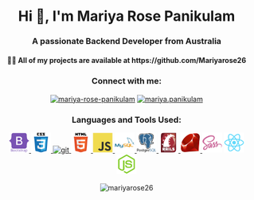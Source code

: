 <h1 align="center">Hi 👋, I'm Mariya Rose Panikulam</h1>
<h3 align="center">A passionate Backend Developer from Australia</h3>

<h4 align="center">👨‍💻 All of my projects are available at https://github.com/Mariyarose26</h4>

<h3 align="center">Connect with me:</h3>
<p align="center">
<a href="https://linkedin.com/in/mariya-rose-panikulam" target="blank"><img align="center" src="https://raw.githubusercontent.com/rahuldkjain/github-profile-readme-generator/master/src/images/icons/Social/linked-in-alt.svg" alt="mariya-rose-panikulam" height="30" width="40" /></a>
<a href="https://fb.com/mariya.panikulam" target="blank"><img align="center" src="https://raw.githubusercontent.com/rahuldkjain/github-profile-readme-generator/master/src/images/icons/Social/facebook.svg" alt="mariya.panikulam" height="30" width="40" /></a>
</p>

<h3 align="center">Languages and Tools Used:</h3>
<p align="center"> <a href="https://getbootstrap.com" target="_blank"> <img src="https://raw.githubusercontent.com/devicons/devicon/master/icons/bootstrap/bootstrap-plain-wordmark.svg" alt="bootstrap" width="40" height="40"/> </a> <a href="https://www.w3schools.com/css/" target="_blank"> <img src="https://raw.githubusercontent.com/devicons/devicon/master/icons/css3/css3-original-wordmark.svg" alt="css3" width="40" height="40"/> </a> <a href="https://git-scm.com/" target="_blank"> <img src="https://www.vectorlogo.zone/logos/git-scm/git-scm-icon.svg" alt="git" width="40" height="40"/> </a> <a href="https://www.w3.org/html/" target="_blank"> <img src="https://raw.githubusercontent.com/devicons/devicon/master/icons/html5/html5-original-wordmark.svg" alt="html5" width="40" height="40"/> </a> <a href="https://developer.mozilla.org/en-US/docs/Web/JavaScript" target="_blank"> <img src="https://raw.githubusercontent.com/devicons/devicon/master/icons/javascript/javascript-original.svg" alt="javascript" width="40" height="40"/> </a> <a href="https://www.mysql.com/" target="_blank"> <img src="https://raw.githubusercontent.com/devicons/devicon/master/icons/mysql/mysql-original-wordmark.svg" alt="mysql" width="40" height="40"/> </a> <a href="https://www.postgresql.org" target="_blank"> <img src="https://raw.githubusercontent.com/devicons/devicon/master/icons/postgresql/postgresql-original-wordmark.svg" alt="postgresql" width="40" height="40"/> </a> <a href="https://rubyonrails.org" target="_blank"> <img src="https://raw.githubusercontent.com/devicons/devicon/master/icons/rails/rails-original-wordmark.svg" alt="rails" width="40" height="40"/> </a> <a href="https://www.ruby-lang.org/en/" target="_blank"> <img src="https://raw.githubusercontent.com/devicons/devicon/master/icons/ruby/ruby-original.svg" alt="ruby" width="40" height="40"/> </a> <a href="https://sass-lang.com" target="_blank"> <img src="https://raw.githubusercontent.com/devicons/devicon/master/icons/sass/sass-original.svg" alt="sass" width="40" height="40"/></a> <img src="https://raw.githubusercontent.com/devicons/devicon/master/icons/react/react-original.svg" alt="react" width="40" height="40"/><img src="https://raw.githubusercontent.com/devicons/devicon/master/icons/nodejs/nodejs-original.svg" alt="node" width="40" height="40"/></p>

<p align="center"><img align="center" src="https://github-readme-stats.vercel.app/api?username=Mariyarose&theme=buefy&show_icons=true&locale=en" alt="mariyarose26" /></p>
